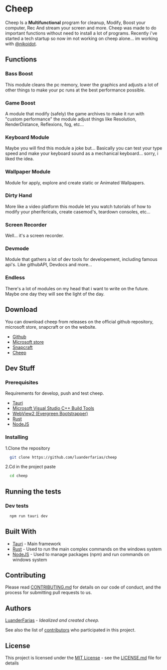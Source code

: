 # Cheep

Cheep Is a **Multifunctional** program for cleanup, Modify, Boost your computer, Rec And stream your screen and more. Cheep was made to do important functions without need to install a lot of programs. Recently i've started a tech startup so now im not working on cheep alone... im working with <a href="https://github.com/nikoidot">@nikoidot</a>.

## Functions

### Bass Boost

This module cleans the pc memory, lower the graphics and adjusts a lot of other things to make your pc runs at the best performance possible.

### Game Boost

A module that modify (safely) the game archives to make it run with "custom performance" the module adjust things like Resolution, RenderDistance, Reflexions, fog, etc...

### Keyboard Module

Maybe you will find this module a joke but... Basically you can test your type speed and make your keyboard sound as a mechanical keyboard... sorry, i liked the idea.

### Wallpaper Module

Module for apply, explore and create static or Animated Wallpapers.

### Dirty Hand

More like a video platform this module let you watch tutorials of how to modify your pherifericals, create casemod's, teardown consoles, etc...

### Screen Recorder

Well... it's a screen recorder.

### Devmode

Module that gathers a lot of dev tools for developement, including famous api's. Like githubAPI, Devdocs and more...

### Endless

There's a lot of modules on my head that i want to write on the future. Maybe one day they will see the light of the day.

## Download
You can download cheep from releases on the official github repository, microsoft store, snapcraft or on the website.
- [Github](https://github.com/luanderfarias/cheep)
- [Microsoft store](https://www.example.com)
- [Snapcraft](https://www.example.com)
- [Cheep](https://www.example.com)

## Dev Stuff

### Prerequisites
Requirements for develop, push and test cheep.
- [Tauri](https://www.tauri.app)
- [Microsoft Visual Studio C++ Build Tools](https://visualstudio.microsoft.com/pt-br/visual-cpp-build-tools/)
- [WebView2 (Evergreen Bootstrapper)](https://developer.microsoft.com/en-us/microsoft-edge/webview2/#download-section)
- [Rust](https://www.rust-lang.org/tools/install)
- [NodeJS](https://nodejs.org/en/)

### Installing

1.Clone the repository

```sh
  git clone https://github.com/luanderfarias/cheep
```

2.Cd in the project paste

```sh
  cd cheep
```

## Running the tests

### Dev tests

```sh
  npm run tauri dev
```

## Built With
- [Tauri](https://www.tauri.app/) - Main framework
- [Rust](https://creativecommons.org/) - Used to run the main complex commands on the windows system
- [NodeJS](https://nodejs.org/en/) - Used to manage packages (npm) and run commands on windows system

## Contributing

Please read [CONTRIBUTING.md](CONTRIBUTING.md) for details on our code
of conduct, and the process for submitting pull requests to us.

## Authors
[LuanderFarias](https://github.com/LuanderFarias) - *Idealized and created cheep.*

See also the list of
[contributors](https://github.com/luanderfarias/cheep/contributors)
who participated in this project.

## License

This project is licensed under the [MIT License](LICENSE.md) - see the [LICENSE.md](LICENSE.md) file for
details
